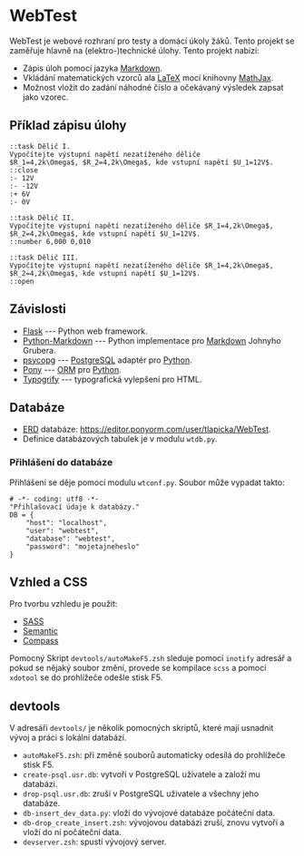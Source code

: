 WebTest
=========

WebTest je webové rozhraní pro testy a domácí úkoly žáků. Tento projekt se
zaměřuje hlavně na (elektro-)technické úlohy. Tento projekt nabízí:

* Zápis úloh pomocí jazyka [Markdown](https://cs.wikipedia.org/wiki/Markdown).
* Vkládání matematických vzorců 
  ala [LaTeX](https://cs.wikipedia.org/wiki/LaTeX)
  mocí knihovny [MathJax](https://cs.wikipedia.org/wiki/MathJax).
* Možnost vložit do zadání náhodné číslo a očekávaný výsledek
  zapsat jako vzorec. 


Příklad zápisu úlohy
--------------------

    ::task Dělič I.
    Vypočítejte výstupní napětí nezatíženého děliče 
    $R_1=4,2k\Omega$, $R_2=4,2k\Omega$, kde vstupní napětí $U_1=12V$.
    ::close
    :- 12V
    :- -12V
    :+ 6V
    :- 0V

    ::task Dělič II.
    Vypočítejte výstupní napětí nezatíženého děliče $R_1=4,2k\Omega$, 
    $R_2=4,2k\Omega$, kde vstupní napětí $U_1=12V$.
    ::number 6,000 0,010

    ::task Dělič III.
    Vypočítejte výstupní napětí nezatíženého děliče $R_1=4,2k\Omega$,
    $R_2=4,2k\Omega$, kde vstupní napětí $U_1=12V$.
    ::open


Závislosti
-----------

* [Flask](http://flask.pocoo.org/) --- Python web framework.
* [Python-Markdown](http://pythonhosted.org/Markdown/) --- Python implementace pro
  [Markdown](http://daringfireball.net/projects/markdown/) Johnyho Grubera.
* [psycopg](http://initd.org/psycopg/) --- 
  [PostgreSQL](http://www.postgresql.org/) adaptér
  pro [Python](https://www.python.org/).
* [Pony](http://ponyorm.com/) ---
  [ORM](http://cs.wikipedia.org/wiki/Objektově_relační_mapování) 
  pro [Python](https://www.python.org/).
* [Typogrify](https://github.com/mintchaos/typogrify) --- typografická
  vylepšení pro HTML.


Databáze
--------

* [ERD]() databáze: <https://editor.ponyorm.com/user/tlapicka/WebTest>.
* Definice databázových tabulek je v modulu `wtdb.py`.

### Přihlášení do databáze

Přihlášení se děje pomocí modulu `wtconf.py`. Soubor může vypadat takto:


    # -*- coding: utf8 -*-
    "Přihlašovací údaje k databázy."
    DB = {
        "host": "localhost",
        "user": "webtest",
        "database": "webtest",
        "password": "mojetajneheslo"
    }

Vzhled a CSS
------------

Pro tvorbu vzhledu je použit:
* [SASS](http://sass-lang.com/guide)
* [Semantic](http://semantic.gs/)
* [Compass](http://compass-style.org/)

Pomocný Skript `devtools/autoMakeF5.zsh` sleduje pomocí `inotify` adresář a pokud
se nějaký soubor změní, provede se kompilace `scss` a pomocí `xdotool`
se do prohlížeče odešle stisk F5.

devtools
-----------

V adresáři `devtools/` je několik pomocných skriptů, které mají usnadnit vývoj
a práci s lokální databází.

* `autoMakeF5.zsh`: při změně souborů automaticky odesílá 
   do prohlížeče stisk F5.
* `create-psql.usr.db`: vytvoří v PostgreSQL uživatele a založí mu 
   databázi.
* `drop-psql.usr.db`: zruší v PostgreSQL uživatele a všechny jeho 
   databáze.
* `db-insert_dev_data.py`: vloží do vývojové databáze počáteční data.
* `db-drop_create_insert.zsh`: vývojovou databázi zruší, znovu vytvoří
   a vloží do ní počáteční data.
* `devserver.zsh`: spustí vývojový server.


